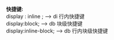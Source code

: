 **快捷键:**<br> display : inline ; --> di 行内快捷键<br> display:block; --> db 块级快捷键<br> display:inline-block; --> db 行内块级快捷键

